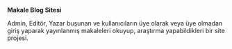 **Makale Blog Sitesi**


Admin, Editör, Yazar buşunan ve kullanıcıların üye olarak veya üye olmadan giriş yaparak yayınlanmış makaleleri okuyup, araştırma yapabildikleri bir site projesi.
